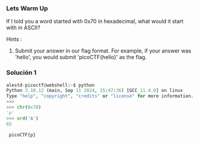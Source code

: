 ### Lets Warm Up

If I told you a word started with 0x70 in hexadecimal, what would it start with in ASCII?

 Hints :

1. Submit your answer in our flag format. For example, if your answer was 'hello', you would submit 'picoCTF{hello}' as the flag.
### Solución 1  

````python
alestd-picoctf@webshell:~$ python
Python 3.10.12 (main, Sep 11 2024, 15:47:36) [GCC 11.4.0] on linux
Type "help", "copyright", "credits" or "license" for more information.
>>> 
>>> chr(0x70)
'p'
>>> ord('A')
65
 
 picoCTF{p}
